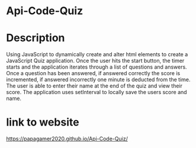 # Api-Code-Quiz

# Description
Using JavaScript to dynamically create and alter html elements to create a JavaScript Quiz application. Once the user hits the start button, the timer starts and the application iterates through a list of questions and answers. Once a question has been answered, if answered correctly the score is incremented, if answered incorrectly one minute is deducted from the time. The user is able to enter their name at the end of the quiz and view their score. The application uses setInterval to locally save the users score and name.

# link to website
https://papagamer2020.github.io/Api-Code-Quiz/